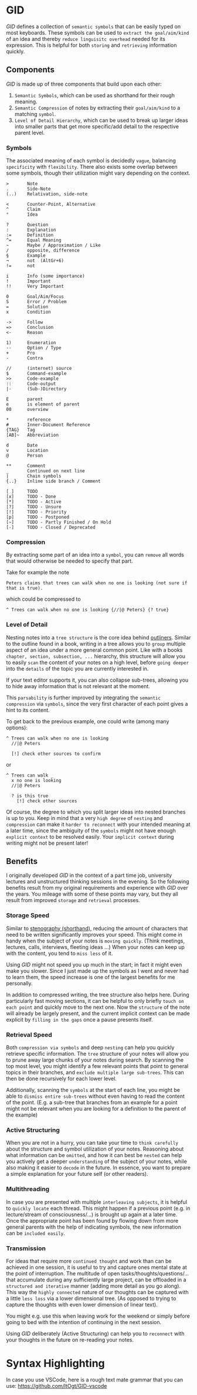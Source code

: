 # GID

*GID* defines a collection of `semantic symbols` that can be easily typed on most keyboards.
These symbols can be used to `extract the goal/aim/kind` of an idea and thereby `reduce linguisitc overhead` needed for its expression.
This is helpful for both `storing` and `retrieving` information quickly.

## Components

*GID* is made up of three components that build upon each other:
1) `Semantic Symbols`, which can be used as shorthand for their rough meaning.
2) `Semantic Compression` of notes by extracting their `goal/aim/kind` to a matching `symbol`.
3) `Level of Detail Hierarchy`, which can be used to break up larger ideas into smaller parts that get more specific/add detail to the respective parent level.

### Symbols

The associated meaning of each symbol is decidedly `vague`, balancing `specificity` with `flexibility`.
There also exists some overlap between some symbols, though their utilization might vary depending on the context.

```
>	    Note
.	    Side-Note
(..)	Relativation, side-note

<	    Counter-Point, Alternative
^	    Claim
°	    Idea

?	    Question
:	    Explanation
:=	    Definition
^=	    Equal Meaning
~	    Maybe / Approximation / Like
/	    opposite, difference
§	    Example
¬	    not  (AltGr+6)
!=	    not

i	    Info (some importance)
!	    Important
!!	    Very Important

0	    Goal/Aim/Focus
S	    Error / Problem
=	    Solution
x	    Condition

->	    Follow
=>	    Conclusion
<-	    Reason

1)	    Enumeration
--	    Option / Type
+	    Pro
-	    Contra

//	    (internet) source
$	    Command-example
>>	    Code-example
::	    Code-output
|-	    (Sub-)Directory

E	    parent
e	    is element of parent
00	    overview

*	    reference
#	    Inner-Document Reference
{TAG}	Tag
[AB]~	Abbreviation

d	    Date
v	    Location
@	    Person

**	    Comment
_	    Continued on next line
|	    Chain symbols
{..}	Inline side branch / Comment

[ ]	    TODO
[x]	    TODO - Done
[*]	    TODO - Active
[?]	    TODO - Unsure
[!]	    TODO - Priority
[p]	    TODO - Postponed
[~]	    TODO - Partly Finished / On Hold
[-]	    TODO - Closed / Deprecated
```


### Compression

By extracting some part of an idea into a `symbol`, you can `remove` all words that would otherwise be needed to specify that part.

Take for example the note
```
Peters claims that trees can walk when no one is looking (not sure if that is true).
```
which could be compressed to
```
^ Trees can walk when no one is looking {//|@ Peters} {? true}
```

### Level of Detail

Nesting notes into a `tree structure` is the core idea behind [outliners](https://en.wikipedia.org/wiki/Outliner).
Similar to the outline found in a book, writing in a tree allows you to `group` multiple aspect of an idea under a more general common point.
Like with a books `chapter, section, subsection, ...` hierarchy, this structure will allow you to easily `scan` the content of your notes on a high level, before `going deeper` into the `details` of the topic you are currently interested in.

If your text editor supports it, you can also collapse sub-trees, allowing you to hide away information that is not relevant at the moment.

This `parsability` is further improved by integrating the `semantic compression` via `symbols`, since the very first character of each point gives a hint to its content.

To get back to the previous example, one could write (among many options):

```
^ Trees can walk when no one is looking
  //|@ Peters

  [!] check other sources to confirm
```

or

```
^ Trees can walk _
  x no one is looking
  //|@ Peters

  ? is this true
    [!] check other sources
```

Of course, the degree to which you split larger ideas into nested branches is up to you.
Keep in mind that a very `high degree` of `nesting` and `compression` can make it `harder to reconnect` with your intended meaning at a later time, since the ambiguity of the `symbols` might not have enough `explicit context` to be resolved easily. 
Your `implicit context` during writing might not be present later!


## Benefits

I originally developed *GID* in the context of a part time job, university lectures and unstructured thinking sessions in the evening. So the following benefits result from my original requirements and experience with *GID* over the years.
You mileage with some of these points may vary, but they all result from improved `storage` and `retrieval` processes.

### Storage Speed

Similar to [stenography (shorthand)](https://en.wikipedia.org/wiki/Shorthand), reducing the amount of characters that need to be written significantly improves your speed.
This might come in handy when the subject of your notes is `moving quickly`.
(Think meetings, lectures, calls, interviews, fleeting ideas ...)
When your notes can keep up with the content, you tend to `miss less` of it.

Using *GID* might not speed you up much in the start; in fact it might even make you slower.
Since I just made up the symbols as I went and never had to learn them, the speed increase is one of the largest benefits for me personally.

In addition to compressed writing, the tree structure also helps here.
During particularly fast moving sections, it can be helpful to only briefly `touch on each point` and quickly move to the next one. Now the `structure` of the note will already be largely present, and the current implicit context can be made explicit by `filling in the gaps` once a pause presents itself.

### Retrieval Speed

Both `compression via symbols` and deep `nesting` can help you quickly retrieve specific information.
The `tree` structure of your notes will allow you to prune away large chunks of your notes during search.
By scanning the top most level, you might identify a few relevant points that point to general topics in their branches, and `exclude multiple large sub-trees`.
This can then be done recursively for each lower level.

Additionally, scanning the `symbols` at the start of each line, you might be able to `dismiss entire sub-trees` without even having to read the content of the point.
(E.g. a sub-tree that branches from an example for a point might not be relevant when you are looking for a definition to the parent of the example)

### Active Structuring

When you are not in a hurry, you can take your time to `think carefully` about the structure and symbol utilization of your notes.
Reasoning about what information can be `omitted`, and how it can best be `nested` can help you actively get a deeper `understanding` of the subject of your notes, while also making it easier to `decode` in the future.
In essence, you want to prepare a simple explanation for your future self (or other readers).

### Multithreading

In case you are presented with multiple `interleaving subjects`, it is helpful to `quickly locate` each thread.
This might happen if a previous point (e.g. in lecture/stream of consciousness/...) is brought up again at a later time.
Once the appropriate point has been found by flowing down from more general parents with the help of indicating symbols, the new information can be `included easily`.

### Transmission

For ideas that require more `continued thought` and work than can be achieved in one session, it is useful to try and capture ones mental state at the point of interruption.
The multitude of open tasks/thoughts/questions/... that accumulate during any sufficiently large project, can be offloaded in a `structured and iterative` manner (adding more detail as you go along).
This way the `highly connected` nature of our thoughts can be captured with a little `less loss` via a lower dimensional tree.
(As opposed to trying to capture the thoughts with even lower dimension of linear text).

You might e.g. use this when leaving work for the weekend or simply before going to bed with the intention of continuing in the next session.

Using *GID* deliberately (Active Structuring) can help you to `reconnect` with your thoughts in the future on re-reading your notes.


# Syntax Highlighting
In case you use VSCode, here is a rough text mate grammar that you can use:
https://github.com/ltOgt/GID-vscode
